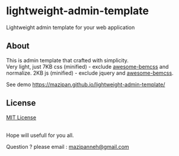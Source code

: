 # lightweight-admin-template
 Lightweight admin template for your web application

## About
This is admin template that crafted with simplicity.<br/>
Very light, just 7KB css (minified) - exclude <a href="https://github.com/mazipan/awesome-bemcss">awesome-bemcss</a> and normalize. 2KB js (minified) - exclude jquery and <a href="https://github.com/mazipan/awesome-bemcss">awesome-bemcss</a>.

See demo https://mazipan.github.io/lightweight-admin-template/

## License
<a href="https://github.com/mazipan/lightweight-admin-template/blob/master/LICENSE">MIT License</a>

<br/>
Hope will usefull for you all.<br/>

Question ? please email : mazipanneh@gmail.com
